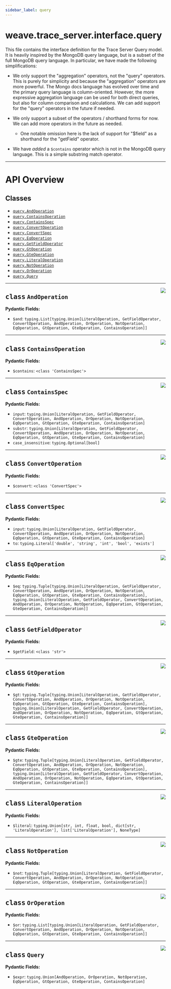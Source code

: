 ```yaml
---
sidebar_label: query
---
```

    

# weave.trace_server.interface.query


This file contains the interface definition for the Trace Server Query model. It
is heavily inspired by the MongoDB query language, but is a subset of the full
MongoDB query language. In particular, we have made the following
simplifications:

* We only support the "aggregation" operators, not the "query" operators. This is
    purely for simplicity and because the "aggregation" operators are more powerful.
    The Mongo docs language has evolved over time and the primary query language
    is column-oriented. However, the more expressive aggregation language can be
    used for both direct queries, but also for column comparison and
    calculations. We can add support for the "query" operators in the future if
    needed.

* We only support a subset of the operators / shorthand forms for now. We can add
    more operators in the future as needed.

    * One notable omission here is the lack of support for "$field" as a shorthand for
        the "getField"  operator.

* We have _added_ a `$contains` operator which is not in the MongoDB query
    language. This is a simple substring match operator.


---


# API Overview



## Classes

- [`query.AndOperation`](#class-andoperation)
- [`query.ContainsOperation`](#class-containsoperation)
- [`query.ContainsSpec`](#class-containsspec)
- [`query.ConvertOperation`](#class-convertoperation)
- [`query.ConvertSpec`](#class-convertspec)
- [`query.EqOperation`](#class-eqoperation)
- [`query.GetFieldOperator`](#class-getfieldoperator)
- [`query.GtOperation`](#class-gtoperation)
- [`query.GteOperation`](#class-gteoperation)
- [`query.LiteralOperation`](#class-literaloperation)
- [`query.NotOperation`](#class-notoperation)
- [`query.OrOperation`](#class-oroperation)
- [`query.Query`](#class-query)




---


<a href="https://github.com/wandb/weave/blob/master/weave/trace_server/interface/query.py#L95"><img align="right" src="https://img.shields.io/badge/-source-cccccc?style=flat-square" /></a>

## <kbd>class</kbd> `AndOperation`





**Pydantic Fields:**

- `$and`: `typing.List[typing.Union[LiteralOperation, GetFieldOperator, ConvertOperation, AndOperation, OrOperation, NotOperation, EqOperation, GtOperation, GteOperation, ContainsOperation]]`

---

<a href="https://github.com/wandb/weave/blob/master/weave/trace_server/interface/query.py#L128"><img align="right" src="https://img.shields.io/badge/-source-cccccc?style=flat-square" /></a>

## <kbd>class</kbd> `ContainsOperation`





**Pydantic Fields:**

- `$contains`: `<class 'ContainsSpec'>`

---

<a href="https://github.com/wandb/weave/blob/master/weave/trace_server/interface/query.py#L132"><img align="right" src="https://img.shields.io/badge/-source-cccccc?style=flat-square" /></a>

## <kbd>class</kbd> `ContainsSpec`





**Pydantic Fields:**

- `input`: `typing.Union[LiteralOperation, GetFieldOperator, ConvertOperation, AndOperation, OrOperation, NotOperation, EqOperation, GtOperation, GteOperation, ContainsOperation]`
- `substr`: `typing.Union[LiteralOperation, GetFieldOperator, ConvertOperation, AndOperation, OrOperation, NotOperation, EqOperation, GtOperation, GteOperation, ContainsOperation]`
- `case_insensitive`: `typing.Optional[bool]`

---

<a href="https://github.com/wandb/weave/blob/master/weave/trace_server/interface/query.py#L81"><img align="right" src="https://img.shields.io/badge/-source-cccccc?style=flat-square" /></a>

## <kbd>class</kbd> `ConvertOperation`





**Pydantic Fields:**

- `$convert`: `<class 'ConvertSpec'>`

---

<a href="https://github.com/wandb/weave/blob/master/weave/trace_server/interface/query.py#L88"><img align="right" src="https://img.shields.io/badge/-source-cccccc?style=flat-square" /></a>

## <kbd>class</kbd> `ConvertSpec`





**Pydantic Fields:**

- `input`: `typing.Union[LiteralOperation, GetFieldOperator, ConvertOperation, AndOperation, OrOperation, NotOperation, EqOperation, GtOperation, GteOperation, ContainsOperation]`
- `to`: `typing.Literal['double', 'string', 'int', 'bool', 'exists']`

---

<a href="https://github.com/wandb/weave/blob/master/weave/trace_server/interface/query.py#L110"><img align="right" src="https://img.shields.io/badge/-source-cccccc?style=flat-square" /></a>

## <kbd>class</kbd> `EqOperation`





**Pydantic Fields:**

- `$eq`: `typing.Tuple[typing.Union[LiteralOperation, GetFieldOperator, ConvertOperation, AndOperation, OrOperation, NotOperation, EqOperation, GtOperation, GteOperation, ContainsOperation], typing.Union[LiteralOperation, GetFieldOperator, ConvertOperation, AndOperation, OrOperation, NotOperation, EqOperation, GtOperation, GteOperation, ContainsOperation]]`

---

<a href="https://github.com/wandb/weave/blob/master/weave/trace_server/interface/query.py#L66"><img align="right" src="https://img.shields.io/badge/-source-cccccc?style=flat-square" /></a>

## <kbd>class</kbd> `GetFieldOperator`





**Pydantic Fields:**

- `$getField`: `<class 'str'>`

---

<a href="https://github.com/wandb/weave/blob/master/weave/trace_server/interface/query.py#L115"><img align="right" src="https://img.shields.io/badge/-source-cccccc?style=flat-square" /></a>

## <kbd>class</kbd> `GtOperation`





**Pydantic Fields:**

- `$gt`: `typing.Tuple[typing.Union[LiteralOperation, GetFieldOperator, ConvertOperation, AndOperation, OrOperation, NotOperation, EqOperation, GtOperation, GteOperation, ContainsOperation], typing.Union[LiteralOperation, GetFieldOperator, ConvertOperation, AndOperation, OrOperation, NotOperation, EqOperation, GtOperation, GteOperation, ContainsOperation]]`

---

<a href="https://github.com/wandb/weave/blob/master/weave/trace_server/interface/query.py#L120"><img align="right" src="https://img.shields.io/badge/-source-cccccc?style=flat-square" /></a>

## <kbd>class</kbd> `GteOperation`





**Pydantic Fields:**

- `$gte`: `typing.Tuple[typing.Union[LiteralOperation, GetFieldOperator, ConvertOperation, AndOperation, OrOperation, NotOperation, EqOperation, GtOperation, GteOperation, ContainsOperation], typing.Union[LiteralOperation, GetFieldOperator, ConvertOperation, AndOperation, OrOperation, NotOperation, EqOperation, GtOperation, GteOperation, ContainsOperation]]`

---

<a href="https://github.com/wandb/weave/blob/master/weave/trace_server/interface/query.py#L48"><img align="right" src="https://img.shields.io/badge/-source-cccccc?style=flat-square" /></a>

## <kbd>class</kbd> `LiteralOperation`





**Pydantic Fields:**

- `$literal`: `typing.Union[str, int, float, bool, dict[str, 'LiteralOperation'], list['LiteralOperation'], NoneType]`

---

<a href="https://github.com/wandb/weave/blob/master/weave/trace_server/interface/query.py#L105"><img align="right" src="https://img.shields.io/badge/-source-cccccc?style=flat-square" /></a>

## <kbd>class</kbd> `NotOperation`





**Pydantic Fields:**

- `$not`: `typing.Tuple[typing.Union[LiteralOperation, GetFieldOperator, ConvertOperation, AndOperation, OrOperation, NotOperation, EqOperation, GtOperation, GteOperation, ContainsOperation]]`

---

<a href="https://github.com/wandb/weave/blob/master/weave/trace_server/interface/query.py#L100"><img align="right" src="https://img.shields.io/badge/-source-cccccc?style=flat-square" /></a>

## <kbd>class</kbd> `OrOperation`





**Pydantic Fields:**

- `$or`: `typing.List[typing.Union[LiteralOperation, GetFieldOperator, ConvertOperation, AndOperation, OrOperation, NotOperation, EqOperation, GtOperation, GteOperation, ContainsOperation]]`

---

<a href="https://github.com/wandb/weave/blob/master/weave/trace_server/interface/query.py#L30"><img align="right" src="https://img.shields.io/badge/-source-cccccc?style=flat-square" /></a>

## <kbd>class</kbd> `Query`





**Pydantic Fields:**

- `$expr`: `typing.Union[AndOperation, OrOperation, NotOperation, EqOperation, GtOperation, GteOperation, ContainsOperation]`
